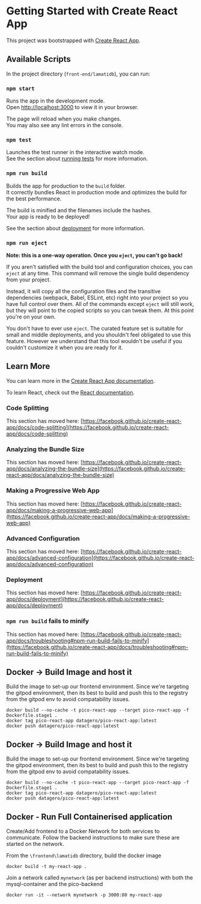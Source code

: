 # Getting Started with Create React App

This project was bootstrapped with [Create React App](https://github.com/facebook/create-react-app).

## Available Scripts

In the project directory (`front-end/lamatidb`), you can run:

### `npm start`

Runs the app in the development mode.\
Open [http://localhost:3000](http://localhost:3000) to view it in your browser.

The page will reload when you make changes.\
You may also see any lint errors in the console.

### `npm test`

Launches the test runner in the interactive watch mode.\
See the section about [running tests](https://facebook.github.io/create-react-app/docs/running-tests) for more information.

### `npm run build`

Builds the app for production to the `build` folder.\
It correctly bundles React in production mode and optimizes the build for the best performance.

The build is minified and the filenames include the hashes.\
Your app is ready to be deployed!

See the section about [deployment](https://facebook.github.io/create-react-app/docs/deployment) for more information.

### `npm run eject`

**Note: this is a one-way operation. Once you `eject`, you can't go back!**

If you aren't satisfied with the build tool and configuration choices, you can `eject` at any time. This command will remove the single build dependency from your project.

Instead, it will copy all the configuration files and the transitive dependencies (webpack, Babel, ESLint, etc) right into your project so you have full control over them. All of the commands except `eject` will still work, but they will point to the copied scripts so you can tweak them. At this point you're on your own.

You don't have to ever use `eject`. The curated feature set is suitable for small and middle deployments, and you shouldn't feel obligated to use this feature. However we understand that this tool wouldn't be useful if you couldn't customize it when you are ready for it.

## Learn More

You can learn more in the [Create React App documentation](https://facebook.github.io/create-react-app/docs/getting-started).

To learn React, check out the [React documentation](https://reactjs.org/).

### Code Splitting

This section has moved here: [https://facebook.github.io/create-react-app/docs/code-splitting](https://facebook.github.io/create-react-app/docs/code-splitting)

### Analyzing the Bundle Size

This section has moved here: [https://facebook.github.io/create-react-app/docs/analyzing-the-bundle-size](https://facebook.github.io/create-react-app/docs/analyzing-the-bundle-size)

### Making a Progressive Web App

This section has moved here: [https://facebook.github.io/create-react-app/docs/making-a-progressive-web-app](https://facebook.github.io/create-react-app/docs/making-a-progressive-web-app)

### Advanced Configuration

This section has moved here: [https://facebook.github.io/create-react-app/docs/advanced-configuration](https://facebook.github.io/create-react-app/docs/advanced-configuration)

### Deployment

This section has moved here: [https://facebook.github.io/create-react-app/docs/deployment](https://facebook.github.io/create-react-app/docs/deployment)

### `npm run build` fails to minify

This section has moved here: [https://facebook.github.io/create-react-app/docs/troubleshooting#npm-run-build-fails-to-minify](https://facebook.github.io/create-react-app/docs/troubleshooting#npm-run-build-fails-to-minify)


## Docker -> Build Image and host it
Build the image to set-up our frontend environment. Since we're targeting the gitpod environment, then its best to build and push this to the registry from the gitpod env to avoid compatability issues.

```
docker build --no-cache -t pico-react-app --target pico-react-app -f Dockerfile.stage1 .
docker tag pico-react-app datagero/pico-react-app:latest 
docker push datagero/pico-react-app:latest
```

## Docker -> Build Image and host it
Build the image to set-up our frontend environment. Since we're targeting the gitpod environment, then its best to build and push this to the registry from the gitpod env to avoid compatability issues.

```
docker build --no-cache -t pico-react-app --target pico-react-app -f Dockerfile.stage1 .
docker tag pico-react-app datagero/pico-react-app:latest 
docker push datagero/pico-react-app:latest
```


## Docker - Run Full Containerised application
Create/Add frontend to a Docker Network for both services to communicate.
Follow the backend instructions to make sure these are started on the network.


From the `\frontend\lamatidb` directory, build the docker image

```
docker build -t my-react-app .
```

Join a network called `mynetwork` (as per backend instructions) with both the mysql-container and the pico-backend

```
docker run -it --network mynetwork -p 3000:80 my-react-app
```
